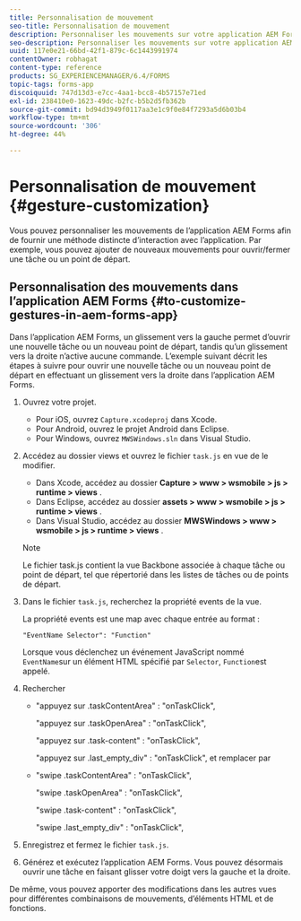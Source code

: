 ```yaml
---
title: Personnalisation de mouvement
seo-title: Personnalisation de mouvement
description: Personnaliser les mouvements sur votre application AEM Forms
seo-description: Personnaliser les mouvements sur votre application AEM Forms
uuid: 117e0e21-66bd-42f1-879c-6c1443991974
contentOwner: robhagat
content-type: reference
products: SG_EXPERIENCEMANAGER/6.4/FORMS
topic-tags: forms-app
discoiquuid: 747d13d3-e7cc-4aa1-bcc8-4b57157e71ed
exl-id: 238410e0-1623-49dc-b2fc-b5b2d5fb362b
source-git-commit: bd94d3949f0117aa3e1c9f0e84f7293a5d6b03b4
workflow-type: tm+mt
source-wordcount: '306'
ht-degree: 44%

---
```


# Personnalisation de mouvement {#gesture-customization}

Vous pouvez personnaliser les mouvements de l’application AEM Forms afin de fournir une méthode distincte d’interaction avec l’application. Par exemple, vous pouvez ajouter de nouveaux mouvements pour ouvrir/fermer une tâche ou un point de départ.

## Personnalisation des mouvements dans l’application AEM Forms {#to-customize-gestures-in-aem-forms-app}

Dans l’application AEM Forms, un glissement vers la gauche permet d’ouvrir une nouvelle tâche ou un nouveau point de départ, tandis qu’un glissement vers la droite n’active aucune commande. L’exemple suivant décrit les étapes à suivre pour ouvrir une nouvelle tâche ou un nouveau point de départ en effectuant un glissement vers la droite dans l’application AEM Forms.

1. Ouvrez votre projet.

   * Pour iOS, ouvrez `Capture.xcodeproj` dans Xcode.
   * Pour Android, ouvrez le projet Android dans Eclipse.
   * Pour Windows, ouvrez `MWSWindows.sln` dans Visual Studio.

1. Accédez au dossier views et ouvrez le fichier `task.js` en vue de le modifier.

   * Dans Xcode, accédez au dossier **Capture > www > wsmobile > js > runtime > views** .
   * Dans Eclipse, accédez au dossier **assets > www > wsmobile > js > runtime > views** .
   * Dans Visual Studio, accédez au dossier **MWSWindows > www > wsmobile > js > runtime > views** .

   >[!NOTE]
   >
   >Le fichier task.js contient la vue Backbone associée à chaque tâche ou point de départ, tel que répertorié dans les listes de tâches ou de points de départ.

1. Dans le fichier `task.js`, recherchez la propriété events de la vue.

   La propriété events est une map avec chaque entrée au format :

   `"EventName Selector": "Function"`

   Lorsque vous déclenchez un événement JavaScript nommé `EventName`sur un élément HTML spécifié par `Selector`, `Function`est appelé.

1. Rechercher

   * &quot;appuyez sur .taskContentArea&quot; : &quot;onTaskClick&quot;,

      &quot;appuyez sur .taskOpenArea&quot; : &quot;onTaskClick&quot;,

      &quot;appuyez sur .task-content&quot; : &quot;onTaskClick&quot;,

      &quot;appuyez sur .last_empty_div&quot; : &quot;onTaskClick&quot;,
   et remplacer par

   * &quot;swipe .taskContentArea&quot; : &quot;onTaskClick&quot;,

      &quot;swipe .taskOpenArea&quot; : &quot;onTaskClick&quot;,

      &quot;swipe .task-content&quot; : &quot;onTaskClick&quot;,

      &quot;swipe .last_empty_div&quot; : &quot;onTaskClick&quot;,


1. Enregistrez et fermez le fichier `task.js`.
1. Générez et exécutez l’application AEM Forms. Vous pouvez désormais ouvrir une tâche en faisant glisser votre doigt vers la gauche et la droite.

De même, vous pouvez apporter des modifications dans les autres vues pour différentes combinaisons de mouvements, d’éléments HTML et de fonctions.

